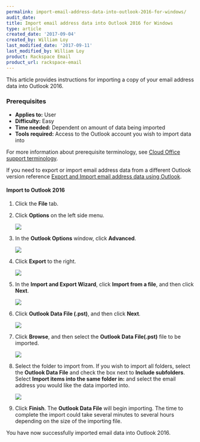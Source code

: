 ```yaml
---
permalink: import-email-address-data-into-outlook-2016-for-windows/
audit_date:
title: Import email address data into Outlook 2016 for Windows
type: article
created_date: '2017-09-04'
created_by: William Loy
last_modified_date: '2017-09-11'
last_modified_by: William Loy
product: Rackspace Email
product_url: rackspace-email
---
```


This article provides instructions for importing a copy of your email address data into Outlook 2016.

### Prerequisites

- **Applies to:** User
- **Difficulty:** Easy
- **Time needed:** Dependent on amount of data being imported
- **Tools required:**  Access to the Outlook account you wish to import data into

For more information about prerequisite terminology, see [Cloud Office support terminology](/how-to/cloud-office-support-terminology/).


If you need to export or import email address data from a different Outlook version reference [Export and Import email address data using Outlook](/how-to/export-and-import-email-address-data-using-outlook).


#### Import to Outlook 2016

1. Click the **File** tab.
2. Click **Options** on the left side menu.

    <img src="{% asset_path rackspace-email/import-email-address-data-into-outlook-2016-for-windows/options2016.png %}" />

3. In the **Outlook Options** window, click **Advanced**.

    <img src="{% asset_path rackspace-email/import-email-address-data-into-outlook-2016-for-windows/advanced2016.png %}" />

4. Click **Export** to the right.

    <img src="{% asset_path rackspace-email/import-email-address-data-into-outlook-2016-for-windows/export2016.png %}" />

5. In the **Import and Export Wizard**, click **Import from a file**, and then click **Next**.

    <img src="{% asset_path rackspace-email/import-email-address-data-into-outlook-2016-for-windows/import_from_a_file2016.png %}" />

6. Click **Outlook Data File (.pst)**, and then click **Next**.

    <img src="{% asset_path rackspace-email/import-email-address-data-into-outlook-2016-for-windows/outlook_data_file.png %}" />

7. Click **Browse**, and then select the **Outlook Data File(.pst)** file to be imported.

    <img src="{% asset_path rackspace-email/import-email-address-data-into-outlook-2016-for-windows/browse_import2016.png %}" />

8. Select the folder to import from. If you wish to import all folders, select the **Outlook Data File** and check the box next to **Include subfolders**. Select **Import items into the same folder in:** and select the email address you would like the data imported into.

    <img src="{% asset_path rackspace-email/import-email-address-data-into-outlook-2016-for-windows/import_from2016.png %}" />

9. Click **Finish**. The **Outlook Data File** will begin importing. The time to complete the import could take several minutes to several hours depending on the size of the importing file.

You have now successfully imported email data into Outlook 2016.
